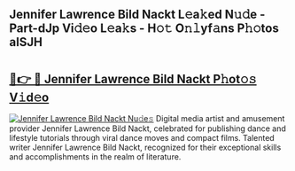 ## Jennifer Lawrence Bild Nackt L𝚎a𝚔ed N𝚞𝚍e - Part-dJp Vi𝚍𝚎o L𝚎a𝚔s - H𝚘𝚝 O𝚗𝚕yf𝚊ns P𝚑𝚘tos alSJH

# <h2><a href="http://kf671mq.oniu.top/?m=Jennifer+Lawrence+Bild+Nackt">🔗👉 🔴 Jennifer Lawrence Bild Nackt P𝚑ot𝚘𝚜 V𝚒d𝚎o</a></h2>

[![Jennifer Lawrence Bild Nackt Nu𝚍e𝚜](https://i.imgur.com/0qMVB7G.gif)](http://kf671mq.oniu.top/?m=Jennifer+Lawrence+Bild+Nackt)
Digital media artist and amusement provider Jennifer Lawrence Bild Nackt, celebrated for publishing dance and lifestyle tutorials through viral dance moves and compact films. Talented writer Jennifer Lawrence Bild Nackt, recognized for their exceptional skills and accomplishments in the realm of literature.  
